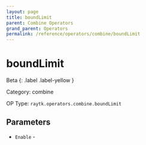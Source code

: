 ```yaml
---
layout: page
title: boundLimit
parent: Combine Operators
grand_parent: Operators
permalink: /reference/operators/combine/boundLimit
---
```


# boundLimit


Beta
{: .label .label-yellow }

Category: combine

OP Type: `raytk.operators.combine.boundLimit`

## Parameters

* `Enable` -
